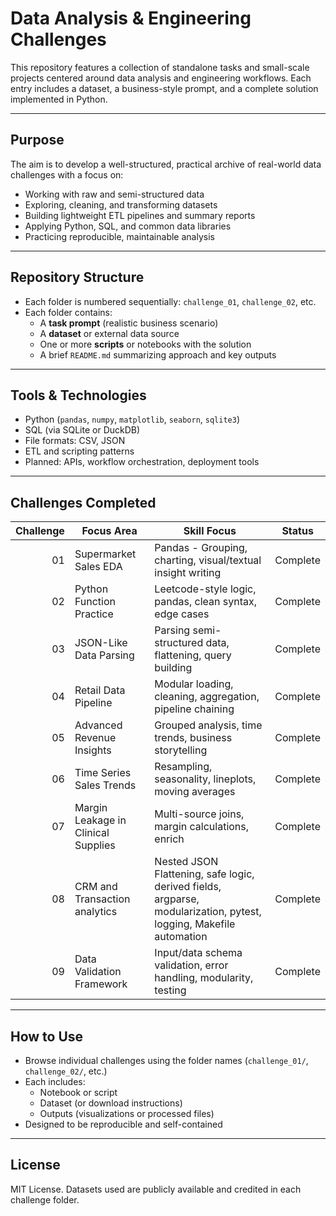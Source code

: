 # Data Analysis & Engineering Challenges

This repository features a collection of standalone tasks and small-scale projects centered around data analysis and engineering workflows. Each entry includes a dataset, a business-style prompt, and a complete solution implemented in Python.

---

## Purpose

The aim is to develop a well-structured, practical archive of real-world data challenges with a focus on:

- Working with raw and semi-structured data
- Exploring, cleaning, and transforming datasets
- Building lightweight ETL pipelines and summary reports
- Applying Python, SQL, and common data libraries
- Practicing reproducible, maintainable analysis

---

## Repository Structure

- Each folder is numbered sequentially: `challenge_01`, `challenge_02`, etc.
- Each folder contains:
  - A **task prompt** (realistic business scenario)
  - A **dataset** or external data source
  - One or more **scripts** or notebooks with the solution
  - A brief `README.md` summarizing approach and key outputs

---

## Tools & Technologies

- Python (`pandas`, `numpy`, `matplotlib`, `seaborn`, `sqlite3`)
- SQL (via SQLite or DuckDB)
- File formats: CSV, JSON
- ETL and scripting patterns
- Planned: APIs, workflow orchestration, deployment tools

---

## Challenges Completed

| Challenge | Focus Area | Skill Focus | Status |
|----------:|------------|------|--------|
| 01        | Supermarket Sales EDA | Pandas - Grouping, charting, visual/textual insight writing | Complete |
| 02        | Python Function Practice | Leetcode-style logic, pandas, clean syntax, edge cases	 | Complete |
| 03        | JSON-Like Data Parsing | Parsing semi-structured data, flattening, query building | Complete |
| 04        | Retail Data Pipeline | Modular loading, cleaning, aggregation, pipeline chaining | Complete |
| 05        | Advanced Revenue Insights | Grouped analysis, time trends, business storytelling | Complete |
| 06        | Time Series Sales Trends | Resampling, seasonality, lineplots, moving averages | Complete |
| 07        | Margin Leakage in Clinical Supplies | Multi-source joins, margin calculations, enrich | Complete |
| 08        | CRM and Transaction analytics | Nested JSON Flattening, safe logic, derived fields, argparse, modularization, pytest, logging, Makefile automation | Complete |
| 09        | Data Validation Framework | Input/data schema validation, error handling, modularity, testing | Complete |
---

## How to Use

- Browse individual challenges using the folder names (`challenge_01/`, `challenge_02/`, etc.)
- Each includes:
  - Notebook or script
  - Dataset (or download instructions)
  - Outputs (visualizations or processed files)
- Designed to be reproducible and self-contained

---

## License

MIT License. Datasets used are publicly available and credited in each challenge folder.
